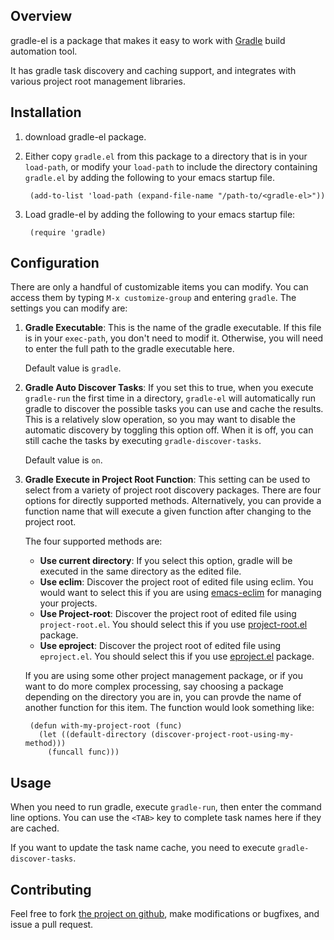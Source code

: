 ## Overview

gradle-el is a package that makes it easy to work with
[Gradle](http://www.gradle.org/) build automation tool.

It has gradle task discovery and caching support, and integrates with
various project root management libraries.

## Installation
1. download gradle-el package.
1. Either copy `gradle.el` from this package to a directory that is in your `load-path`, or
   modify your `load-path` to include the directory containing `gradle.el` by adding the following to
   your emacs startup file.

        (add-to-list 'load-path (expand-file-name "/path-to/<gradle-el>"))

1. Load gradle-el by adding the following to your emacs startup file:

        (require 'gradle)

## Configuration

There are only a handful of customizable items you can modify. You can
access them by typing `M-x customize-group` and entering `gradle`. The
settings you can modify are:

1. **Gradle Executable**: This is the name of the gradle executable.
   If this file is in your `exec-path`, you don't need to modif it.
   Otherwise, you will need to enter the full path to the gradle executable here.

   Default value is `gradle`.

1. **Gradle Auto Discover Tasks**: If you set this to true, when you execute
   `gradle-run` the first time in a directory, `gradle-el` will automatically run
   gradle to discover the possible tasks you can use and cache the results. This is
   a relatively slow operation, so you may want to disable the automatic discovery by
   toggling this option off. When it is off, you can still cache the tasks by executing
   `gradle-discover-tasks`.

   Default value is `on`.

1. **Gradle Execute in Project Root Function**: This setting can be used to select from a
   variety of project root discovery packages. There are four options for directly supported
   methods. Alternatively, you can provide a function name that will execute a given function
   after changing to the project root.

   The four supported methods are:
   * **Use current directory**: If you select this option, gradle will be executed in the
     same directory as the edited file.
   * **Use eclim**: Discover the project root of edited file using eclim. You would want to
     select this if you are using [emacs-eclim](https://github.com/senny/emacs-eclim) for
     managing your projects.
   * **Use Project-root**: Discover the project root of edited file using `project-root.el`.
     You should select this if you use [project-root.el](http://solovyov.net/project-root/)
     package.
   * **Use eproject**: Discover the project root of edited file using `eproject.el`.
     You should select this if you use [eproject.el](https://github.com/jrockway/eproject)
     package.

   If you are using some other project management package, or if you want to do more complex
   processing, say choosing a package depending on the directory you are in, you can provde
   the name of another function for this item. The function would look something like:

        (defun with-my-project-root (func)
          (let ((default-directory (discover-project-root-using-my-method)))
            (funcall func)))


## Usage

When you need to run gradle, execute `gradle-run`, then enter the
command line options. You can use the `<TAB>` key to complete task
names here if they are cached.

If you want to update the task name cache, you need to execute
`gradle-discover-tasks`.

## Contributing

Feel free to fork [the project on github](https://github.com/vhallac/gradle-el),
make modifications or bugfixes, and issue a pull request.

